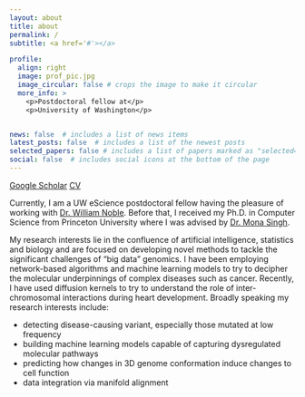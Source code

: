 ```yaml
---
layout: about
title: about
permalink: /
subtitle: <a href='#'></a>

profile:
  align: right
  image: prof_pic.jpg
  image_circular: false # crops the image to make it circular
  more_info: >
    <p>Postdoctoral fellow at</p>
    <p>University of Washington</p>


news: false  # includes a list of news items
latest_posts: false  # includes a list of the newest posts
selected_papers: false # includes a list of papers marked as "selected={true}"
social: false  # includes social icons at the bottom of the page
---
```


[Google Scholar](https://scholar.google.com/citations?user=nFMRUc4AAAAJ&hl=en)
[CV](assets/img/prof_pic.jpg) 



Currently, I am a UW eScience postdoctoral fellow having the pleasure of working with [Dr. William Noble](https://noble.gs.washington.edu/~wnoble/). Before that, I received my Ph.D. in Computer Science from Princeton University where I was advised by [Dr. Mona Singh](https://www.cs.princeton.edu/~mona/).

My research interests lie in the confluence of artificial intelligence, statistics and biology and are focused on developing novel methods to tackle the significant challenges of “big data” genomics. I have been employing network-based algorithms and machine learning models to try to decipher the molecular underpinnings of complex diseases such as cancer. Recently, I have used diffusion kernels to try to understand the role of inter-chromosomal interactions during heart development. Broadly speaking my research interests include:
* detecting disease-causing variant, especially those mutated at low frequency
* building machine learning models capable of capturing dysregulated molecular pathways
* predicting how changes in 3D genome conformation induce changes to cell function
* data integration via manifold alignment
